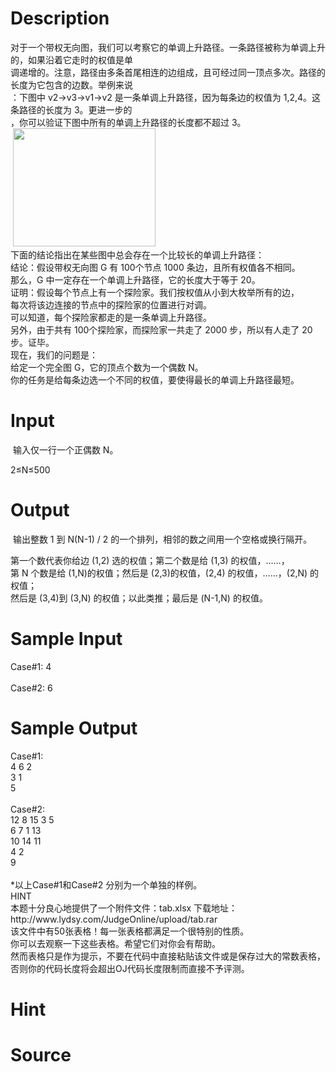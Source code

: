 
# Description

<div class="content"><div>对于一个带权无向图，我们可以考察它的单调上升路径。一条路径被称为单调上升的，如果沿着它走时的权值是单</div>
<div>调递增的。注意，路径由多条首尾相连的边组成，且可经过同一顶点多次。路径的长度为它包含的边数。举例来说</div>
<div>：下图中 v2→v3→v1→v2 是一条单调上升路径，因为每条边的权值为 1,2,4。这条路径的长度为 3。更进一步的</div>
<div>，你可以验证下图中所有的单调上升路径的长度都不超过 3。</div>
<div> <img src="source/bzoj/5025/img/aHR0cHM6Ly9seWRzeS5jb20vSnVkZ2VPbmxpbmUvdXBsb2FkLzIwMTcwOS8xMS5wbmc=.png" width="228" height="189" alt=""/></div>
<div>下面的结论指出在某些图中总会存在一个比较长的单调上升路径：</div>
<div>结论：假设带权无向图 G 有 100个节点 1000 条边，且所有权值各不相同。</div>
<div>那么，G 中一定存在一个单调上升路径，它的长度大于等于 20。</div>
<div>证明：假设每个节点上有一个探险家。我们按权值从小到大枚举所有的边，</div>
<div>每次将该边连接的节点中的探险家的位置进行对调。</div>
<div>可以知道，每个探险家都走的是一条单调上升路径。</div>
<div>另外，由于共有 100个探险家，而探险家一共走了 2000 步，所以有人走了 20 步。证毕。</div>
<div>现在，我们的问题是：</div>
<div>给定一个完全图 G，它的顶点个数为一个偶数 N。</div>
<div>你的任务是给每条边选一个不同的权值，要使得最长的单调上升路径最短。</div>
<p></p>
<p></p></div>

# Input

<div class="content"><p> 输入仅一行一个正偶数 N。</p>
<div>2≤N≤500</div></div>

# Output

<div class="content"><p> 输出整数 1 到 N(N-1) / 2 的一个排列，相邻的数之间用一个空格或换行隔开。</p>
<div>第一个数代表你给边 (1,2) 选的权值；第二个数是给 (1,3) 的权值，……，</div>
<div>第 N 个数是给 (1,N)的权值；然后是 (2,3)的权值，(2,4) 的权值，……，(2,N) 的权值；</div>
<div>然后是 (3,4)到 (3,N) 的权值；以此类推；最后是 (N-1,N) 的权值。</div></div>

# Sample Input

<div class="content"><span class="sampledata">Case#1: 4 <br/>
<br/>
Case#2: 6</span></div>

# Sample Output

<div class="content"><span class="sampledata">Case#1: <br/>
4 6 2<br/>
3 1<br/>
5<br/>
<br/>
Case#2: <br/>
12 8 15 3 5<br/>
6 7 1 13<br/>
10 14 11<br/>
4 2<br/>
9<br/>
<br/>
*以上Case#1和Case#2 分别为一个单独的样例。<br/>
HINT<br/>
本题十分良心地提供了一个附件文件：tab.xlsx 下载地址：http://www.lydsy.com/JudgeOnline/upload/tab.rar<br/>
该文件中有50张表格！每一张表格都满足一个很特别的性质。<br/>
你可以去观察一下这些表格。希望它们对你会有帮助。<br/>
然而表格只是作为提示，不要在代码中直接粘贴该文件或是保存过大的常数表格，否则你的代码长度将会超出OJ代码长度限制而直接不予评测。<br/>
</span></div>

# Hint

<div class="content"><p></p></div>

# Source

<div class="content"><p><a href="problemset.php?search="></a></p></div>

